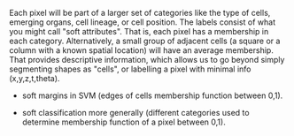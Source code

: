 Each pixel will be part of a larger set of categories like the type of cells, emerging organs, cell lineage, or cell position. The labels consist of what you might call "soft attributes". That is, each pixel has a membership in each category. Alternatively, a small group of adjacent cells (a square or a column with a known spatial location) will have an average membership. That provides descriptive information, which allows us to go beyond simply segmenting shapes as "cells", or labelling a pixel with minimal info (x,y,z,t,theta).

* soft margins in SVM (edges of cells membership function between 0,1).

* soft classification more generally (different categories used to determine membership function of a pixel 
between 0,1).
